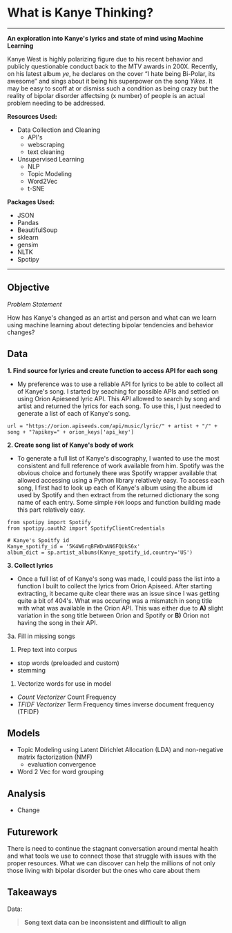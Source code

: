# What is Kanye Thinking?

---

__An exploration into Kanye's lyrics and state of mind using Machine Learning__


Kanye West is highly polarizing figure due to his recent behavior and publicly questionable conduct back to the MTV awards in 200X. Recently, on his latest album _ye_, he declares on the cover “I hate being Bi-Polar, its awesome” and sings about it being his superpower on the song _Yikes_. It may be easy to scoff at or dismiss such a condition as being crazy but the reality of bipolar disorder affectsing (x number) of people is an actual problem needing to be addressed. 


__Resources Used:__
- Data Collection and Cleaning
  - API's
  - webscraping
  - text cleaning
- Unsupervised Learning
  - NLP
  - Topic Modeling
  - Word2Vec
  - t-SNE

__Packages Used:__
- JSON
- Pandas
- BeautifulSoup
- sklearn
- gensim
- NLTK
- Spotipy

---

## Objective

_Problem Statement_

How has Kanye's changed as an artist and person and what can we learn using machine learning about detecting bipolar tendencies and behavior changes?

## Data

__1. Find source for lyrics and create function to access API for each song__
  - My preference was to use a reliable API for lyrics to be able to collect all of Kanye's song. I started by seaching for possible APIs and settled on using Orion Apieseed lyric API. This API allowed to search by song and artist and returned the lyrics for each song. To use this, I just needed to generate a list of each of Kanye's song.
  
`url = "https://orion.apiseeds.com/api/music/lyric/" + artist + "/" + song + "?apikey=" + orion_keys['api_key']`

__2. Create song list of Kanye's body of work__
  - To generate a full list of Kanye's discography, I wanted to use the most consistent and full reference of work available from him. Spotify was the obvious choice and fortunely there was Spotify wrapper available that allowed accessing using a Python library relatively easy. To access each song, I first had to look up each of Kanye's album using the album id used by Spotify and then extract from the returned dictionary the song name of each entry. Some simple `FOR` loops and function building made this part relatively easy.

```
from spotipy import Spotify
from spotipy.oauth2 import SpotifyClientCredentials

# Kanye's Spoitfy id
Kanye_spotify_id = '5K4W6rqBFWDnAN6FQUkS6x'
album_dict = sp.artist_albums(Kanye_spotify_id,country='US')
```
__3. Collect lyrics__
  - Once a full list of of Kanye's song was made, I could pass the list into a function I built to collect the lyrics from Orion Apiseed. After starting extracting, it became quite clear there was an issue since I was getting quite a bit of 404's. What was occuring was a mismatch in song title with what was available in the Orion API. This was either due to __A)__ slight variation in the song title between Orion and Spotify or __B)__ Orion not having the song in their API.

  3a. Fill in missing songs
  
1. Prep text into corpus
  - stop words (preloaded and custom)
  - stemming
  
1. Vectorize words for use in model
  - _Count Vectorizer_ Count Frequency
  - _TFIDF Vectorizer_ Term Frequency times inverse document frequency (TFIDF)

## Models

- Topic Modeling using Latent Dirichlet Allocation (LDA) and non-negative matrix factorization (NMF)
  - evaluation convergence
- Word 2 Vec for word grouping
## Analysis

- Change

## Futurework

There is need to continue the stagnant conversation around mental health and what tools we use to connect those that struggle with issues with the proper resources. What we can discover can help the millions of not only those living with bipolar disorder but the ones who care about them


## Takeaways


Data:
> __Song text data can be inconsistent and difficult to align__
